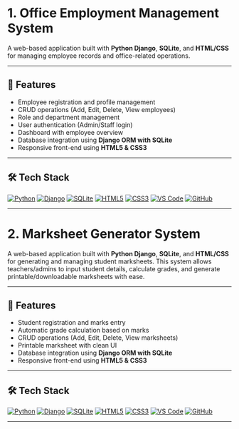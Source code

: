 # 1. Office Employment Management System  

A web-based application built with **Python Django**, **SQLite**, and **HTML/CSS** for managing employee records and office-related operations.  

---

## 🚀 Features  
- Employee registration and profile management  
- CRUD operations (Add, Edit, Delete, View employees)  
- Role and department management  
- User authentication (Admin/Staff login)  
- Dashboard with employee overview  
- Database integration using **Django ORM with SQLite**  
- Responsive front-end using **HTML5 & CSS3**  

---
## 🛠️ Tech Stack  

[![Python](https://img.shields.io/badge/Python-3.10-blue?logo=python&logoColor=white)](https://www.python.org/)
[![Django](https://img.shields.io/badge/Django-Framework-green?logo=django&logoColor=white)](https://www.djangoproject.com/)
[![SQLite](https://img.shields.io/badge/SQLite-Database-lightgrey?logo=sqlite&logoColor=003B57)](https://www.sqlite.org/)
[![HTML5](https://img.shields.io/badge/HTML5-Frontend-orange?logo=html5&logoColor=white)](https://developer.mozilla.org/en-US/docs/Web/HTML)
[![CSS3](https://img.shields.io/badge/CSS3-Frontend-blue?logo=css3&logoColor=white)](https://developer.mozilla.org/en-US/docs/Web/CSS)
[![VS Code](https://img.shields.io/badge/VS%20Code-Editor-blueviolet?logo=visualstudiocode&logoColor=white)](https://code.visualstudio.com/)
[![GitHub](https://img.shields.io/badge/GitHub-Repo-black?logo=github&logoColor=white)](https://github.com/)

---



# 2. Marksheet Generator System  

A web-based application built with **Python Django**, **SQLite**, and **HTML/CSS** for generating and managing student marksheets. This system allows teachers/admins to input student details, calculate grades, and generate printable/downloadable marksheets with ease.  

---

## 🚀 Features  
- Student registration and marks entry  
- Automatic grade calculation based on marks  
- CRUD operations (Add, Edit, Delete, View marksheets)   
- Printable marksheet with clean UI  
- Database integration using **Django ORM with SQLite**  
- Responsive front-end using **HTML5 & CSS3**  

---

## 🛠️ Tech Stack  

[![Python](https://img.shields.io/badge/Python-3.10-blue?logo=python&logoColor=white)](https://www.python.org/)
[![Django](https://img.shields.io/badge/Django-Framework-green?logo=django&logoColor=white)](https://www.djangoproject.com/)
[![SQLite](https://img.shields.io/badge/SQLite-Database-lightgrey?logo=sqlite&logoColor=003B57)](https://www.sqlite.org/)
[![HTML5](https://img.shields.io/badge/HTML5-Frontend-orange?logo=html5&logoColor=white)](https://developer.mozilla.org/en-US/docs/Web/HTML)
[![CSS3](https://img.shields.io/badge/CSS3-Frontend-blue?logo=css3&logoColor=white)](https://developer.mozilla.org/en-US/docs/Web/CSS)
[![VS Code](https://img.shields.io/badge/VS%20Code-Editor-blueviolet?logo=visualstudiocode&logoColor=white)](https://code.visualstudio.com/)
[![GitHub](https://img.shields.io/badge/GitHub-Repo-black?logo=github&logoColor=white)](https://github.com/)  

---



